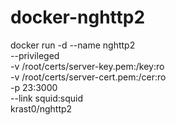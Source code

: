 # docker-nghttp2

docker run -d --name nghttp2 \
           --privileged \
           -v /root/certs/server-key.pem:/key:ro \
           -v /root/certs/server-cert.pem:/cer:ro \
           -p 23:3000 \
           --link squid:squid \
           krast0/nghttp2
